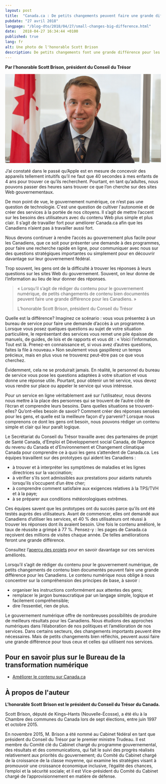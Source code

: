 ```yaml
---
layout: post
title:  "Canada.ca : De petits changements peuvent faire une grande différence"
pubdate: "27 avril 2018"
langpage: "/blog-dto/2018/04/27/small-changes-big-difference.html"
date:   2018-04-27 16:34:44 +0100
published: true
lang: fr
alt: Une photo de l'honorable Scott Brison
description: De petits changements font une grande différence pour les Canadiens sur Canada.ca. Lisez ce que le président du Conseil du Trésor, Scott Brison, a dire au sujet des travaux d'amélioration en cours.
---
```

<b>Par l’honorable Scott Brison, président du Conseil du Trésor</b>

<img class="img-responsive mrgn-bttm-lg" src="/images/PO/The-Honourable-Scott-Brison.png" width="750px" alt="Une photo de l'honorable Scott Brison" />

J’ai constaté dans le passé qu’Apple est en mesure de concevoir des appareils tellement intuitifs qu’il ne faut que 40 secondes à mes enfants de 4 ans pour trouver ce qu’ils recherchent. Pourtant, en tant qu’adultes, nous pouvons passer des heures sans trouver ce que l’on cherche sur des sites Web gouvernementaux.

De mon point de vue, le gouvernement numérique, ce n’est pas une question de technologie. C'est une question de cultiver l'autonomie et de créer des services à la portée de nos citoyens. Il s’agit de mettre l’accent sur les besoins des utilisateurs avec du contenu Web plus simple et plus clair. Il s’agit de travailler fort pour améliorer Canada.ca afin que les Canadiens n’aient pas à travailler aussi fort.

Nous devons continuer à rendre l’accès au gouvernement plus facile pour les Canadiens, que ce soit pour présenter une demande à des programmes, pour faire une recherche rapide en ligne, pour communiquer avec nous sur des questions stratégiques importantes ou simplement pour en découvrir davantage sur leur gouvernement fédéral.

Trop souvent, les gens ont de la difficulté à trouver les réponses à leurs questions sur les sites Web du gouvernement. Souvent, on leur donne de l’information au lieu de leur donner des réponses.

<aside>		
     <blockquote class="pquote img-responsive"><p>« Lorsqu’il s’agit de rédiger du contenu pour le gouvernement numérique, de petits changements de contenu bien documentés peuvent faire une grande différence pour les Canadiens. »</p><p class="quotesig">L’honorable Scott Brison, président du Conseil du Trésor</p>		
          </blockquote>

</aside>

Quelle est la différence? Imaginez ce scénario : vous vous présentez à un bureau de service pour faire une demande d’accès à un programme. Lorsque vous posez quelques questions au sujet de votre situation particulière, le représentant des services vous remet une pile épaisse de manuels, de guides, de lois et de rapports et vous dit : « Voici l’information. Tout est là. Prenez-en connaissance et, si vous avez d’autres questions, faites la file à nouveau.» Non seulement vous gaspillerez un temps précieux, mais en plus vous ne trouverez peut-être pas ce que vous cherchez.

Évidemment, cela ne se produirait jamais. En réalité, le personnel du bureau de service vous pose les questions adaptées à votre situation et vous donne une réponse utile. Pourtant, pour obtenir un tel service, vous devez vous rendre sur place ou appeler le service qui vous intéresse.

Pour un service en ligne véritablement axé sur l’utilisateur, nous devons nous mettre à la place des personnes qui se trouvent de l’autre côté de l’écran et comprendre leurs besoins. Dans quelles situations se trouvent-elles? Qu’ont-elles besoin de savoir? Comment créer des réponses sensées pour les gens, et quelle est la meilleure façon d’y parvenir? Lorsque nous comprenons ce dont les gens ont besoin, nous pouvons rédiger un contenu simple et clair qui leur paraît logique.

Le Secrétariat du Conseil du Trésor travaille avec des partenaires de projet de Santé Canada, d’Emploi et Développement social Canada, de l’Agence du revenu du Canada et d’Environnement et Changement climatique Canada pour comprendre ce à quoi les gens s’attendent de Canada.ca. Les équipes travaillent sur des prototypes qui aident les Canadiens :

* à trouver et à interpréter les symptômes de maladies et les lignes directrices sur la vaccination;
* à vérifier s’ils sont admissibles aux prestations pour aidants naturels lorsqu’ils s’occupent d’un être cher;
* à comprendre comment satisfaire aux exigences relatives à la TPS/TVH et à la paye;
* à se préparer aux conditions météorologiques extrêmes.

Ces équipes savent que les prototypes ont du succès parce qu’ils ont été testés auprès des utilisateurs. Avant de commencer, elles ont demandé aux Canadiens d’utiliser les services, et 40 % des utilisateurs ont réussi à trouver les réponses dont ils avaient besoin. Une fois le contenu amélioré, le taux de réussite a grimpé à 77 %. Pensez-y : les pages de Canada.ca reçoivent des millions de visites chaque année.  De telles améliorations feront une grande différence.

Consultez l’[aperçu des projets](https://canada-ca.github.io/pages/apercu-projet.html) pour en savoir davantage sur ces services améliorés.

Lorsqu’il s’agit de rédiger du contenu pour le gouvernement numérique, de petits changements de contenu bien documentés peuvent faire une grande différence pour les Canadiens. Le contenu numérique nous oblige à nous concentrer sur la compréhension des principes de base, à savoir :

* organiser les instructions conformément aux attentes des gens;
* remplacer le jargon bureaucratique par un langage simple, logique et facilement compréhensible;
* dire l’essentiel, rien de plus.  

Le gouvernement numérique offre de nombreuses possibilités de produire de meilleurs résultats pour les Canadiens. Nous étudions des approches numériques dans l’élaboration de nos politiques et l’amélioration de nos services. Dans certains secteurs, des changements importants peuvent être nécessaires. Mais de petits changements bien réfléchis, peuvent aussi faire une grande différence pour tous ceux et celles qui utilisent nos services.

## Pour en savoir plus sur le Bureau de la transformation numérique

- [Améliorer le contenu sur Canada.ca](https://canada-ca.github.io/pages/apercu-projet.html)

## À propos de l'auteur

<b>L’honorable Scott Brison est le président du Conseil du Trésor du Canada.</b>

Scott Brison, député de Kings–Hants (Nouvelle-Écosse), a été élu à la Chambre des communes du Canada lors de sept élections, entre juin 1997 et octobre 2015.

En novembre 2015, M. Brison a été nommé au Cabinet fédéral en tant que président du Conseil du Trésor par le premier ministre Trudeau. Il est membre du Comité clé du Cabinet chargé du programme gouvernemental, des résultats et des communications, qui fait le suivi des progrès réalisés relativement aux priorités du gouvernement; du Comité du Cabinet chargé de la croissance de la classe moyenne, qui examine les stratégies visant à promouvoir une croissance économique inclusive, l’égalité des chances, l’emploi et la sécurité sociale; et il est Vice-président du Comité du Cabinet chargé de l’approvisionnement en matière de défense.
